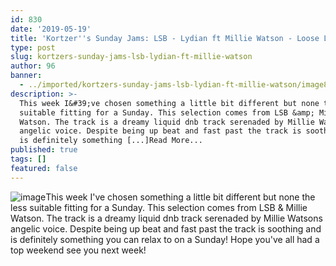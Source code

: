 ```yaml
---
id: 830
date: '2019-05-19'
title: 'Kortzer''s Sunday Jams: LSB - Lydian ft Millie Watson - Loose Lips'
type: post
slug: kortzers-sunday-jams-lsb-lydian-ft-millie-watson
author: 96
banner:
  - ../imported/kortzers-sunday-jams-lsb-lydian-ft-millie-watson/image830.jpeg
description: >-
  This week I&#39;ve chosen something a little bit different but none the less
  suitable fitting for a Sunday. This selection comes from LSB &amp; Millie
  Watson. The track is a dreamy liquid dnb track serenaded by Millie Watsons
  angelic voice. Despite being up beat and fast past the track is soothing and
  is definitely something [...]Read More...
published: true
tags: []
featured: false
---
```

![image](../../imported/kortzers-sunday-jams-lsb-lydian-ft-millie-watson/image830.jpeg)This week I've chosen something a little bit different but none the less suitable fitting for a Sunday. This selection comes from LSB & Millie Watson. The track is a dreamy liquid dnb track serenaded by Millie Watsons angelic voice. Despite being up beat and fast past the track is soothing and is definitely something you can relax to on a Sunday! Hope you've all had a top weekend see you next week!